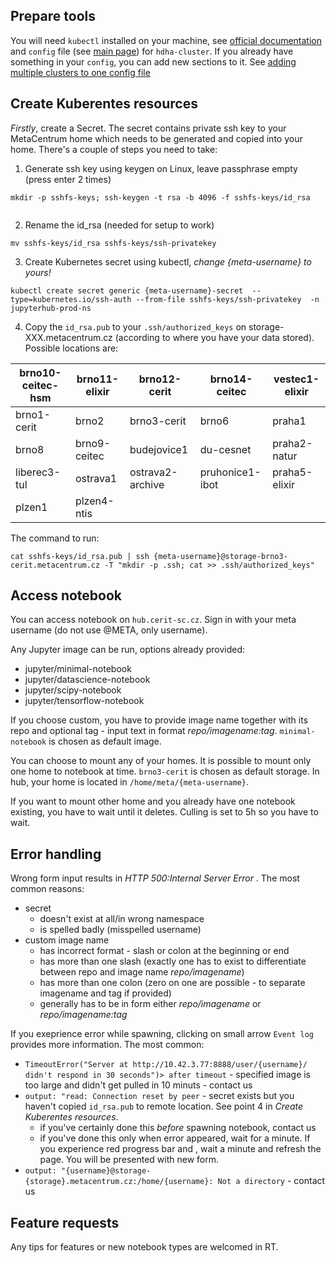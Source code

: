 ## Prepare tools
You will need `kubectl` installed on your machine, see [official documentation](https://kubernetes.io/docs/tasks/tools/#kubectl) and `config` file (see [main page](index.md)) for `hdha-cluster`. If you already have something in your `config`, you can add new sections to it. See [adding multiple clusters to one config file](multiple.md)

## Create Kuberentes resources 

*Firstly*, create a Secret. The secret contains private ssh key to your MetaCentrum home which needs to be generated and copied into your home.
There's a couple of steps you need to take:                                                                                                               
                                                                                
1. Generate ssh key using keygen on Linux, leave passphrase empty (press enter 2 times)
                                                                                
```                                                                             
mkdir -p sshfs-keys; ssh-keygen -t rsa -b 4096 -f sshfs-keys/id_rsa             
                                                                                
```                                                                             
                                                                                
2. Rename the id_rsa (needed for setup to work)                                 
```                                                                             
mv sshfs-keys/id_rsa sshfs-keys/ssh-privatekey                                  
```                                                                             
                                                                                
3. Create Kubernetes secret using kubectl, *change {meta-username} to yours!*     
                                                                                
```                                                                             
kubectl create secret generic {meta-username}-secret  --type=kubernetes.io/ssh-auth --from-file sshfs-keys/ssh-privatekey  -n jupyterhub-prod-ns
```                                                                             
                                                                                
4. Copy the `id_rsa.pub` to your `.ssh/authorized_keys` on storage-XXX.metacentrum.cz (according to where you have your data stored). 
Possible locations are:

brno10-ceitec-hsm | brno11-elixir | brno12-cerit | brno14-ceitec | vestec1-elixir
--- | --- | --- | --- |--- 
brno1-cerit | brno2 | brno3-cerit | brno6  | praha1
brno8 | brno9-ceitec | budejovice1 | du-cesnet | praha2-natur
liberec3-tul | ostrava1 | ostrava2-archive | pruhonice1-ibot | praha5-elixir
plzen1 | plzen4-ntis 

The command to run:

```                                                                             
cat sshfs-keys/id_rsa.pub | ssh {meta-username}@storage-brno3-cerit.metacentrum.cz -T "mkdir -p .ssh; cat >> .ssh/authorized_keys"
```                  
 
 
## Access notebook
You can access notebook on `hub.cerit-sc.cz`. Sign in with your meta username (do not use @META, only username). 

Any Jupyter image can be run, options already provided:
- jupyter/minimal-notebook
- jupyter/datascience-notebook
- jupyter/scipy-notebook
- jupyter/tensorflow-notebook

If you choose custom, you have to provide image name together with its repo and optional tag - input text in format _repo/imagename:tag_.
`minimal-notebook` is chosen as default image.

You can choose to mount any of your homes. It is possible to mount only one home to notebook at time. `brno3-cerit` is chosen as default storage.  In hub, your home is located in `/home/meta/{meta-username}`.

If you want to mount other home and you already have one notebook existing, you have to wait until it deletes. Culling is set to 5h so you have to wait.

## Error handling
Wrong form input results in _HTTP 500:Internal Server Error_ . The most common reasons:
- secret
  - doesn't exist at all/in wrong namespace 
  - is spelled badly (misspelled username) 
- custom image name
  - has incorrect format - slash or colon at the beginning or end
  - has more than one slash (exactly one has to exist to differentiate between repo and image name _repo/imagename_)
  - has more than one colon (zero on one are possible - to separate imagename and tag if provided)
  - generally has to be in form either *repo/imagename* or *repo/imagename:tag*

If you exeprience error while spawning, clicking on small arrow `Event log` provides more information. The most common:
- `TimeoutError("Server at http://10.42.3.77:8888/user/{username}/ didn't respond in 30 seconds")> after timeout` - specified image is too large and didn't get pulled in 10 minuts - contact us
- `output: "read: Connection reset by peer` - secret exists but you haven't copied `id_rsa.pub` to remote location. See point 4 in _Create Kuberentes resources_.
  - if you've certainly done this *before* spawning notebook, contact us
  - if you've done this only when error appeared, wait for a minute. If you experience red progress bar and , wait a minute and refresh the page. You will be presented with new form.
- `output: "{username}@storage-{storage}.metacentrum.cz:/home/{username}: Not a directory` - contact us



## Feature requests
Any tips for features or new notebook types are welcomed in RT.



